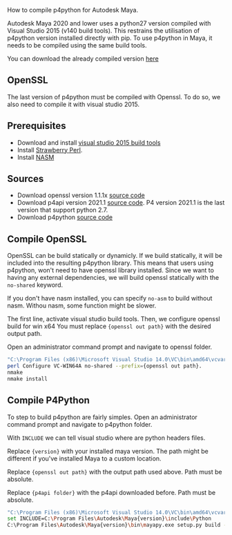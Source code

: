 How to compile p4python for Autodesk Maya.

Autodesk Maya 2020 and lower uses a python27 version compiled with Visual Studio 2015 (v140 build tools).  This restrains the utilisation of p4python version installed directly with pip. To use p4python in Maya, it needs to be compiled using the same build tools.

You can download the already compiled version [here](https://1drv.ms/u/s!AmUIPYb_04PSge0RmEy9TFH1CdNHwA?e=OFFFbe)

## OpenSSL

The last version of p4python must be compiled with Openssl. To do so, we also need to compile it with visual studio 2015. 

## Prerequisites

- Download and install [visual studio 2015 build tools](https://www.microsoft.com/en-us/download/details.aspx?id=48159&WT.mc_id=rss_alldownloads_devresources)
- Install [Strawberry Perl](https://strawberryperl.com/).
- Install [NASM](https://www.nasm.us/)

## Sources

- Download openssl version 1.1.1x [source code](https://www.openssl.org/source/)
- Download p4api version 2021.1 [source code](http://ftp.perforce.com/perforce/r21.1/bin.ntx64/p4api_vs2015_dyn_openssl1.1.1.zip).  P4 version 2021.1 is the last version that support python 2.7.
- Download p4python [source code](http://ftp.perforce.com/perforce/r21.1/bin.tools/p4python.tgz)


## Compile OpenSSL

OpenSSL can be build statically or dynamicly.  If we build statically, it will be included into the resulting p4python library.  This means that users using p4python, won't need to have openssl library installed.  Since we want to having any external dependencies, we will build openssl statically with the `no-shared` keyword.

If you don't have nasm installed, you can specify `no-asm` to build without nasm.  Withou nasm, some function might be slower.

The first line, activate visual studio build tools.  Then, we configure openssl build for win x64  You must replace `{openssl out path}` with the desired output path.

Open an administrator command prompt and navigate to openssl folder.
```bash
"C:\Program Files (x86)\Microsoft Visual Studio 14.0\VC\bin\amd64\vcvars64.bat"
perl Configure VC-WIN64A no-shared --prefix={openssl out path}.
nmake
nmake install
```

## Compile P4Python

To step to build p4python are fairly simples.  Open an administrator command prompt and navigate to p4python folder.

With `INCLUDE` we can tell visual studio where are python headers files.

Replace `{version}` with your installed maya version.  The path might be different
if you've installed Maya to a custom location.

Replace `{openssl out path}` with the output path used above.  Path must be absolute.

Replace `{p4api folder}` with the p4api downloaded before.  Path must be absolute.

```bash
"C:\Program Files (x86)\Microsoft Visual Studio 14.0\VC\bin\amd64\vcvars64.bat"
set INCLUDE=C:\Program Files\Autodesk\Maya{version}\include\Python
C:\Program Files\Autodesk\Maya{version}\bin\mayapy.exe setup.py build --apidir {p4api folder} --ssl {openssl out path}\lib
```
